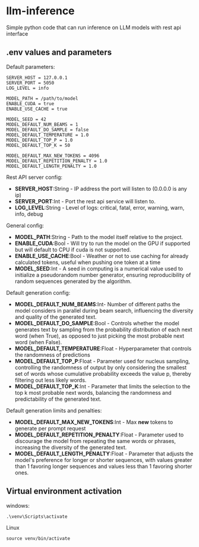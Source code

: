 # llm-inference

Simple python code that can run inference on LLM models with rest api interface

## .env values and parameters

Default parameters:

```
SERVER_HOST = 127.0.0.1
SERVER_PORT = 5050
LOG_LEVEL = info

MODEL_PATH = /path/to/model 
ENABLE_CUDA = true
ENABLE_USE_CACHE = true

MODEL_SEED = 42
MODEL_DEFAULT_NUM_BEAMS = 1
MODEL_DEFAULT_DO_SAMPLE = false
MODEL_DEFAULT_TEMPERATURE = 1.0
MODEL_DEFAULT_TOP_P = 1.0
MODEL_DEFAULT_TOP_K = 50

MODEL_DEFAULT_MAX_NEW_TOKENS = 4096
MODEL_DEFAULT_REPETITION_PENALTY = 1.0
MODEL_DEFAULT_LENGTH_PENALTY = 1.0
```

Rest API server config:

- **SERVER_HOST**:String - IP address the port will listen to (0.0.0.0 is any ip)
- **SERVER_PORT**:Int - Port the rest api service will listen to.
- **LOG_LEVEL**:String - Level of logs: critical, fatal, error, warning, warn, info, debug

General config:

- **MODEL_PATH**:String - Path to the model itself relative to the project.
- **ENABLE_CUDA**:Bool - Will try to run the model on the GPU if supported but will default to CPU if cuda is not
  supported.
- **ENABLE_USE_CACHE**:Bool - Weather or not to use caching for already calculated tokens, useful when pushing one token
  at a time
- **MODEL_SEED**:Int - A seed in computing is a numerical value used to initialize a pseudorandom number generator,
  ensuring reproducibility of random sequences generated by the algorithm.

Default generation config:

- **MODEL_DEFAULT_NUM_BEAMS**:Int- Number of different paths the model considers in parallel during beam search,
  influencing the diversity and quality of the generated text.
- **MODEL_DEFAULT_DO_SAMPLE**:Bool - Controls whether the model generates text by sampling from the probability
  distribution of each next word (when True), as opposed to just picking the most probable next word (when False).
- **MODEL_DEFAULT_TEMPERATURE**:Float - Hyperparameter that controls the randomness of predictions
- **MODEL_DEFAULT_TOP_P**:Float - Parameter used for nucleus sampling, controlling the randomness of output by only
  considering the smallest set of words whose cumulative probability exceeds the value p, thereby filtering out less
  likely words.
- **MODEL_DEFAULT_TOP_K**:Int - Parameter that limits the selection to the top k most probable next words, balancing the
  randomness and predictability of the generated text.

Default generation limits and penalties:

- **MODEL_DEFAULT_MAX_NEW_TOKENS**:Int - Max **new** tokens to generate per prompt request
- **MODEL_DEFAULT_REPETITION_PENALTY**:Float - Parameter used to discourage the model from repeating the same words or
  phrases, increasing the diversity of the generated text.
- **MODEL_DEFAULT_LENGTH_PENALTY**:Float - Parameter that adjusts the model's preference for longer or shorter
  sequences, with values greater than 1 favoring longer sequences and values less than 1 favoring shorter ones.

## Virtual environment activation

windows:

```
.\venv\Scripts\activate
```

Linux

```
source venv/bin/activate

```